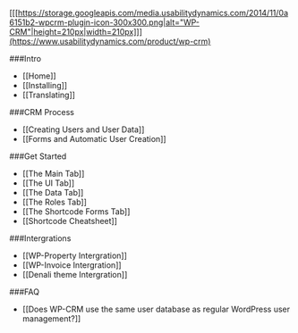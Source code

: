 [[[https://storage.googleapis.com/media.usabilitydynamics.com/2014/11/0a6151b2-wpcrm-plugin-icon-300x300.png|alt="WP-CRM"|height=210px|width=210px]]](https://www.usabilitydynamics.com/product/wp-crm)

###Intro
* [[Home]]
* [[Installing]]
* [[Translating]]

###CRM Process
* [[Creating Users and User Data]]
* [[Forms and Automatic User Creation]]

###Get Started
* [[The Main Tab]]
* [[The UI Tab]]
* [[The Data Tab]]
* [[The Roles Tab]]
* [[The Shortcode Forms Tab]]
* [[Shortcode Cheatsheet]]

###Intergrations
* [[WP-Property Intergration]]
* [[WP-Invoice Intergration]]
* [[Denali theme Intergration]]

###FAQ
* [[Does WP-CRM use the same user database as regular WordPress user management?]]
